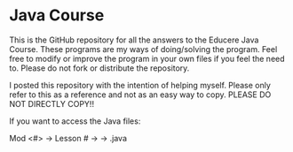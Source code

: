 # Java Course
This is the GitHub repository for all the answers to the Educere Java Course. These programs are my ways of doing/solving the program. Feel free to modify or improve the program in your own files if you feel the need to. Please do not fork or distribute the repository.

I posted this repository with the intention of helping myself. Please only refer to this as a reference and not as an easy way to copy. PLEASE DO NOT DIRECTLY COPY!!

If you want to access the Java files:

Mod <#> -> Lesson # -> <Folder Name> -> <Folder Name>.java


